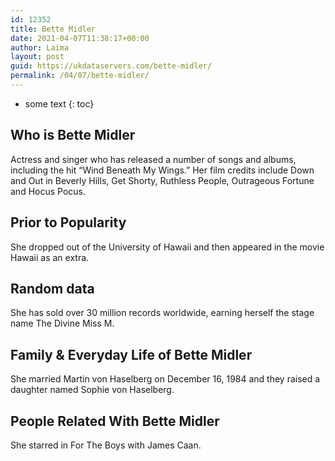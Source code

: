```yaml
---
id: 12352
title: Bette Midler
date: 2021-04-07T11:38:17+00:00
author: Laima
layout: post
guid: https://ukdataservers.com/bette-midler/
permalink: /04/07/bette-midler/
---
```


* some text
{: toc}


## Who is Bette Midler
                  
                  
                  
Actress and singer who has released a number of songs and albums, including the hit &#8220;Wind Beneath My Wings.&#8221; Her film credits include Down and Out in Beverly Hills, Get Shorty, Ruthless People, Outrageous Fortune and Hocus Pocus. 
                  
              
            
              
            
                
                
                
## Prior to Popularity
                  
                  
                  
She dropped out of the University of Hawaii and then appeared in the movie Hawaii as an extra. 
                  
              
            
              
            
                
                
                
## Random data
                  
                  
                  
She has sold over 30 million records worldwide, earning herself the stage name The Divine Miss M. 
                  
              
            
              
            
                
                
                
## Family & Everyday Life of Bette Midler
                  
                  
                  
She married Martin von Haselberg on December 16, 1984 and they raised a daughter named Sophie von Haselberg. 
                  
              
            
              
            
                
                
                
## People Related With Bette Midler
                  
                  
                  
She starred in For The Boys with James Caan. 
                  
              
            
              
            
                
              
            
              
              
            
            
              
            
          
          
          